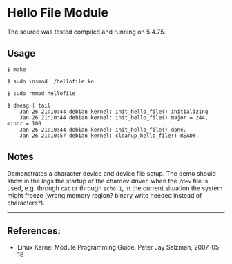 # Hello File Module

The source was tested compiled and running on 5.4.75.  


## Usage

```
$ make

$ sudo insmod ./hellofile.ko

$ sudo rmmod hellofile

$ dmesg | tail
    Jan 26 21:10:44 debian kernel: init_hello_file() initializing
    Jan 26 21:10:44 debian kernel: init_hello_file() major = 244, minor = 100
    Jan 26 21:10:44 debian kernel: init_hello_file() done.
    Jan 26 21:10:57 debian kernel: cleanup_hello_file() READY.

```


## Notes

Demonstrates a character device and device file setup. The demo should show in the logs the startup of the chardev driver, when the `/dev` file is used, e.g. through `cat` or through `echo 1`, in the current situation the system might freeze (wrong memory region? binary write needed instead of characters?).

---

## References:

 * Linux Kernel Module Programming Guide, Peter Jay Salzman, 2007-05-18
